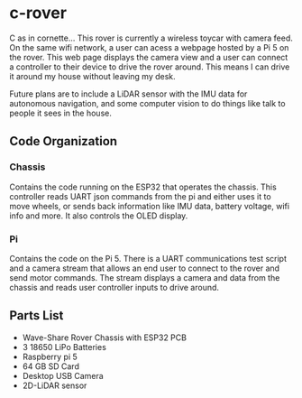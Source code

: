 # c-rover
C as in cornette... This rover is currently a wireless toycar with camera feed. On the same wifi network, a user can acess a webpage hosted by a Pi 5 on the rover. This web page displays the camera view and a user can connect a controller to their device to drive the rover around. This means I can drive it around my house without leaving my desk.

Future plans are to include a LiDAR sensor with the IMU data for autonomous navigation, and some computer vision to do things like talk to people it sees in the house.

## Code Organization

### Chassis
Contains the code running on the ESP32 that operates the chassis. This controller 
reads UART json commands from the pi and either uses it to move wheels, or sends back information like IMU data, battery voltage, wifi info and more. It also controls the OLED display.

### Pi
Contains the code on the Pi 5. There is a UART communications test script and a camera stream that allows an end user to connect to the rover and send motor commands. The stream displays a camera and data from the chassis and reads user controller inputs to drive around.

## Parts List
- Wave-Share Rover Chassis with ESP32 PCB
- 3 18650 LiPo Batteries
- Raspberry pi 5
- 64 GB SD Card
- Desktop USB Camera
- 2D-LiDAR sensor

